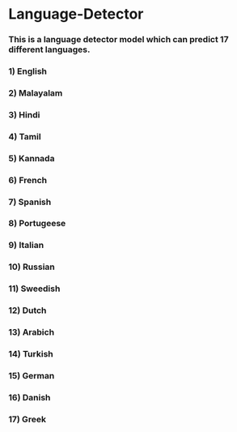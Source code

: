 # Language-Detector

### This is a language detector model which can predict 17 different languages.

### 1) English
### 2) Malayalam
### 3) Hindi
### 4) Tamil
### 5) Kannada
### 6) French
### 7) Spanish
### 8) Portugeese
### 9) Italian
### 10) Russian
### 11) Sweedish
### 12) Dutch
### 13) Arabich
### 14) Turkish
### 15) German
### 16) Danish
### 17) Greek
